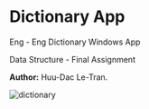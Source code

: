 # Dictionary App
Eng - Eng Dictionary Windows App

Data Structure - Final Assignment

**Author:** Huu-Dac Le-Tran.

![dictionary](https://user-images.githubusercontent.com/39241937/48687586-a6ee9000-ebf4-11e8-999f-c68450751c9c.PNG)
